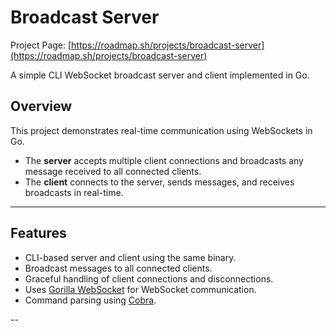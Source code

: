 # Broadcast Server

Project Page: [https://roadmap.sh/projects/broadcast-server](https://roadmap.sh/projects/broadcast-server)

A simple CLI WebSocket broadcast server and client implemented in Go.

## Overview

This project demonstrates real-time communication using WebSockets in Go.  
- The **server** accepts multiple client connections and broadcasts any message received to all connected clients.  
- The **client** connects to the server, sends messages, and receives broadcasts in real-time.

---

## Features

- CLI-based server and client using the same binary.
- Broadcast messages to all connected clients.
- Graceful handling of client connections and disconnections.
- Uses [Gorilla WebSocket](https://github.com/gorilla/websocket) for WebSocket communication.
- Command parsing using [Cobra](https://github.com/spf13/cobra).

--
